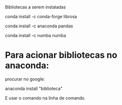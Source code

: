Bibliotecas a serem instaladas

conda install -c conda-forge librosa

conda install -c anaconda pandas

conda install -c numba numba


# Para acionar bibliotecas no anaconda:


procurar no google:


anaconda install "biblioteca"


E usar o comando na linha de comando.
